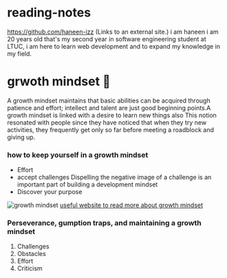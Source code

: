 # reading-notes


https://github.com/haneen-izz (Links to an external site.)
i am haneen i am 20 years old that's my second year in software engineering student at LTUC, i am here to learn web development and to expand my knowledge in my field.

# grwoth mindset :brain: 
A growth mindset maintains that basic abilities can be acquired through patience and effort; intellect and talent are just good beginning points.A growth mindset is linked with a desire to learn new things also This notion resonated with people since they have noticed that when they try new activities, they frequently get only so far before meeting a roadblock and giving up. 
### how to keep yourself in a growth mindset
+ Effort
+ accept challenges Dispelling the negative image of a challenge is an important part of building a development mindset
+ Discover your purpose

![growth mindset](https://thetalentinstitute.imgix.net/assets/img/blog/wouter-blog.png?auto=compress%2Cformat&crop=focalpoint&fit=crop&fp-x=0.5&fp-y=0.5&h=531.5625&q=80&w=945&s=222d9cc565e7ee7a3e343cf11038b026.png)
[useful website to read more about growth mindset](https://www.mindsetworks.com/science/)

### Perseverance, gumption traps, and maintaining a growth mindset
1. Challenges
2. Obstacles
3. Effort
4. Criticism

